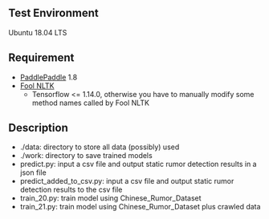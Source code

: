 ## Test Environment
Ubuntu 18.04 LTS

## Requirement 
- [PaddlePaddle](https://www.paddlepaddle.org.cn/) 1.8
- [Fool NLTK](https://github.com/rockyzhengwu/FoolNLTK)
  - Tensorflow <= 1.14.0, otherwise you have to manually modify some method names called by Fool NLTK
  
## Description
- ./data: directory to store all data (possibly) used
- ./work: directory to save trained models
- predict.py: input a csv file and output static rumor detection results in a json file
- predict_added_to_csv.py: input a csv file and output static rumor detection results to the csv file
- train_20.py: train model using Chinese_Rumor_Dataset
- train_21.py: train model using Chinese_Rumor_Dataset plus crawled data
